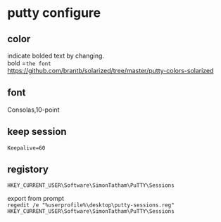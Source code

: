 
# putty configure

## color
indicate bolded text by changing.  
bold =`the font`   
https://github.com/brantb/solarized/tree/master/putty-colors-solarized

## font
Consolas,10-point

## keep session
`Keepalive=60`


## registory
`HKEY_CURRENT_USER\Software\SimonTatham\PuTTY\Sessions`

export from prompt  
`regedit /e "%userprofile%\desktop\putty-sessions.reg" HKEY_CURRENT_USER\Software\SimonTatham\PuTTY\Sessions`


